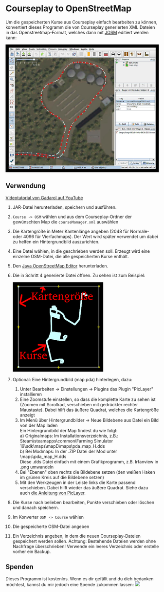 Courseplay to OpenStreetMap
===========================
Um die gespeicherten Kurse aus Courseplay einfach bearbeiten zu können, konvertiert dieses Programm die
von Courseplay generierten XML Dateien in das Openstreetmap-Format, welches dann mit
[JOSM](https://josm.openstreetmap.de/) editiert werden kann:

![Screenshot Courseplay mit JOSM editor](doc/screenshot-edit.jpeg)

Verwendung
----------
[Videotutorial von Gadarol auf YouTube](https://youtu.be/Cz7IJIzb3a8)

1. JAR-Datei herunterladen, speichern und ausführen.
2. `Course -> OSM` wählen und aus dem Courseplay-Ordner der gewünschten Map die `courseManager.xml` auswählen
3. Die Kartengröße in Meter Kantenlänge angeben (2048 für Normale- oder 4096 für Vierfachmaps). Der Wert wird später verwendet um
dabei zu helfen ein Hintergrundbild auszurichten.
4. Eine Datei wählen, in die geschrieben werden soll. Erzeugt wird eine einzelne OSM-Datei, die alle gespeicherten Kurse
enthält.
5. Den [Java OpenStreetMap Editor](https://josm.openstreetmap.de/) herunterladen.
6. Die in Schritt 4 generierte Datei öffnen. Zu sehen ist zum Beispiel:
    
    ![Screenshot nach dem Laden](doc/anzeige-geladen.png)
7. Optional: Eine Hintergrundbild (map pda) hinterlegen, dazu:
    1. Unter Bearbeiten -> Einstellungen -> Plugins das Plugin "PicLayer" installieren
    2. Eine Zoomstufe einstellen, so dass die komplette Karte zu sehen ist (Zoomen mit Scrollrad, verschieben mit
    gedrückter rechter Maustaste). Dabei hilft das äußere Quadrat, welches die Kartengröße anzeigt   
    3. Im Menü über Hintergrundbilder -> Neue Bildebene aus Datei ein Bild von der Map laden  
       Ein Hintergrundbild der Map findest du wie folgt:  
         a) Originalmaps: Im Installationsverzeichnis, z.B.: Steam\steamapps\common\Farming Simulator 19\sdk\maps\mapD\maps\pda_map_H.dds  
         b) Bei Modmaps: In der .ZIP Datei der Mod unter \maps\pda_map_H.dds  
       Diese .dds Datei einfach mit einem Grafikprogramm, z.B. Irfanview in .png umwandeln  
    4. Bei "Ebenen" oben rechts die Bildebene setzen (den weißen Haken im grünen Kreis auf die Bildebene setzen)
    5. Mit den Werkzeugen in der Leiste links die Karte passend verschieben. Dabei hilft wieder das äußere Quadrat.
    Siehe dazu auch [die Anleitung von PicLayer](https://wiki.openstreetmap.org/wiki/JOSM/Plugins/PicLayer).
8. Die Kurse nach belieben bearbeiten, Punkte verschieben oder löschen und danach speichern.
9. Im Konverter `OSM -> Course` wählen
10. Die gespeicherte OSM-Datei angeben
11. Ein Verzeichnis angeben, in dem die neuen Courseplay-Dateien gespeichert werden sollen. Achtung: Bestehende Dateien
    werden ohne Nachfrage überschrieben! Verwende ein leeres Verzeichnis oder erstelle vorher ein Backup.       

Spenden
-------
Dieses Programm ist kostenlos. Wenn es dir gefällt und du dich bedanken möchtest, kannst du mir jedoch eine Spende
zukommen lassen:
[![](https://www.paypalobjects.com/en_US/DK/i/btn/btn_donateCC_LG.gif)](https://www.paypal.com/cgi-bin/webscr?cmd=_s-xclick&hosted_button_id=24ACR27QZT5L6&source=url)
